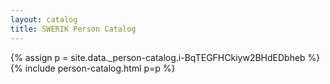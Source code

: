 ```yaml
---
layout: catalog
title: SWERIK Person Catalog
---
```

{% assign p = site.data._person-catalog.i-BqTEGFHCkiyw2BHdEDbheb %}
{% include person-catalog.html p=p %}

